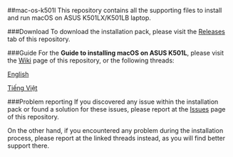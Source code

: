 ##mac-os-k501l
This repository contains all the supporting files to install and run macOS on ASUS K501LX/K501LB laptop.

###Download
To download the installation pack, please visit the [Releases][] tab of this repository.

###Guide
For the **Guide to installing macOS on ASUS K501L**, please visit the [Wiki][] page of this repository, or the following threads:

[English][]

[Tiếng Việt][]

###Problem reporting
If you discovered any issue within the installation pack or found a solution for these issues, please report at the [Issues][] page of this repository.

On the other hand, if you encountered any problem during the installation process, please report at the linked threads instead, as you will find better support there.

[English]: http://www.insanelymac.com/forum/topic/312356-guide-installing-el-capitan-on-asus-k501lx/
[Tiếng Việt]: http://osx.vn/threads/guide-cai-os-x-el-capitan-len-asus-k501lx.63125/
[Releases]: http://github.com/nguyenlc1993/el-capitan-k501lx/releases/
[Wiki]: http://github.com/nguyenlc1993/el-capitan-k501lx/wiki/
[Issues]: http://github.com/nguyenlc1993/el-capitan-k501lx/issues/
